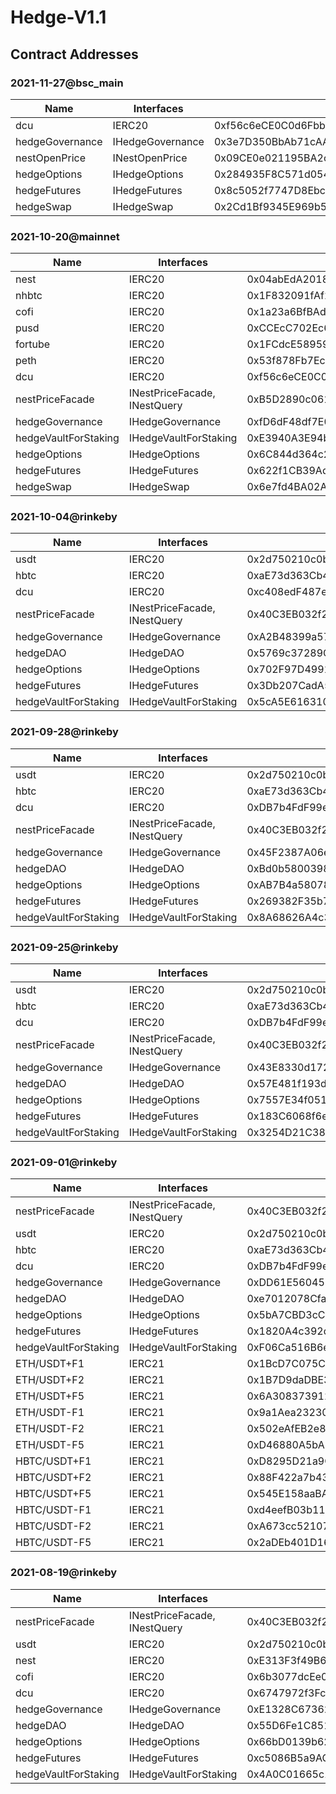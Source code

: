 # Hedge-V1.1

## Contract Addresses

### 2021-11-27@bsc_main
| Name | Interfaces | bsc_main |
| ---- | ---- | ---- |
| dcu | IERC20 | 0xf56c6eCE0C0d6Fbb9A53282C0DF71dBFaFA933eF |
| hedgeGovernance | IHedgeGovernance | 0x3e7D350BbAb71cAA2304e979aa6Af007EF5ECcB8 |
| nestOpenPrice | INestOpenPrice | 0x09CE0e021195BA2c1CDE62A8B187abf810951540 |
| hedgeOptions | IHedgeOptions | 0x284935F8C571d054Df98eDA8503ea13cde5fd8Cc |
| hedgeFutures | IHedgeFutures | 0x8c5052f7747D8Ebc2F069286416b6aE8Ad3Cc149 |
| hedgeSwap | IHedgeSwap | 0x2Cd1Bf9345E969b5DFc6D88000475aD6d487363A |

### 2021-10-20@mainnet
| Name | Interfaces | mainnet |
| ---- | ---- | ---- |
| nest | IERC20 | 0x04abEdA201850aC0124161F037Efd70c74ddC74C |
| nhbtc | IERC20 | 0x1F832091fAf289Ed4f50FE7418cFbD2611225d46 |
| cofi | IERC20 | 0x1a23a6BfBAdB59fa563008c0fB7cf96dfCF34Ea1 |
| pusd | IERC20 | 0xCCEcC702Ec67309Bc3DDAF6a42E9e5a6b8Da58f0 |
| fortube | IERC20 | 0x1FCdcE58959f536621d76f5b7FfB955baa5A672F |
| peth | IERC20 | 0x53f878Fb7Ec7B86e4F9a0CB1E9a6c89C0555FbbD |
| dcu | IERC20 | 0xf56c6eCE0C0d6Fbb9A53282C0DF71dBFaFA933eF |
| nestPriceFacade | INestPriceFacade, INestQuery | 0xB5D2890c061c321A5B6A4a4254bb1522425BAF0A |
| hedgeGovernance | IHedgeGovernance | 0xfD6dF48df7E0989355B23f200d0D454b9101d17D |
| hedgeVaultForStaking | IHedgeVaultForStaking | 0xE3940A3E94bca34B9175d156a5E9C5728dFE922F |
| hedgeOptions | IHedgeOptions | 0x6C844d364c2836f2111891111F25C7a24da976A9 |
| hedgeFutures | IHedgeFutures | 0x622f1CB39AdE2131061C68E61334D41321033ab4 |
| hedgeSwap | IHedgeSwap | 0x6e7fd4BA02A5a7a75Ea3CcE37e221dC144D606Dd |

### 2021-10-04@rinkeby
| Name | Interfaces | rinkeby |
| ---- | ---- | ---- |
| usdt | IERC20 | 0x2d750210c0b5343a0b79beff8F054C9add7d2411 |
| hbtc | IERC20 | 0xaE73d363Cb4aC97734E07e48B01D0a1FF5D1190B |
| dcu | IERC20 | 0xc408edF487e98bB932eD4A8983038FF19352eDbd |
| nestPriceFacade | INestPriceFacade, INestQuery | 0x40C3EB032f27fDa7AdcF1B753c75B84e27f26838 |
| hedgeGovernance | IHedgeGovernance | 0xA2B48399a579335eF7D410B9C0B50E59E126C48a |
| hedgeDAO | IHedgeDAO | 0x5769c37289C9dCfe1AD141773a9ED5aA89c2e069 |
| hedgeOptions | IHedgeOptions | 0x702F97D4991e2155576548989fEdEE3971705465 |
| hedgeFutures | IHedgeFutures | 0x3Db207CadA55e556ab7A8534A7a6aD9EFfc27B01 |
| hedgeVaultForStaking | IHedgeVaultForStaking | 0x5cA5E616310c0Cca41B7E4329021C17a5a79a0F1 |

### 2021-09-28@rinkeby
| Name | Interfaces | rinkeby |
| ---- | ---- | ---- |
| usdt | IERC20 | 0x2d750210c0b5343a0b79beff8F054C9add7d2411 |
| hbtc | IERC20 | 0xaE73d363Cb4aC97734E07e48B01D0a1FF5D1190B |
| dcu | IERC20 | 0xDB7b4FdF99eEE8E4Cb8373630c923c51c1275382 |
| nestPriceFacade | INestPriceFacade, INestQuery | 0x40C3EB032f27fDa7AdcF1B753c75B84e27f26838 |
| hedgeGovernance | IHedgeGovernance | 0x45F2387A06e2c0659c5aA757c3421e26398c1c35 |
| hedgeDAO | IHedgeDAO | 0xBd0b5800398FcB35a11e45291B28E7f32c1D435D |
| hedgeOptions | IHedgeOptions | 0xAB7B4a58078A76CEBd3f9DeB7cf308C34AAb71F2 |
| hedgeFutures | IHedgeFutures | 0x269382F35b76C6d7C30980A9E835D7e6831e0D84 |
| hedgeVaultForStaking | IHedgeVaultForStaking | 0x8A68626A4c37481b4941f9a4137C94FDa41e9D91 |

### 2021-09-25@rinkeby
| Name | Interfaces | rinkeby |
| ---- | ---- | ---- |
| usdt | IERC20 | 0x2d750210c0b5343a0b79beff8F054C9add7d2411 |
| hbtc | IERC20 | 0xaE73d363Cb4aC97734E07e48B01D0a1FF5D1190B |
| dcu | IERC20 | 0xDB7b4FdF99eEE8E4Cb8373630c923c51c1275382 |
| nestPriceFacade | INestPriceFacade, INestQuery | 0x40C3EB032f27fDa7AdcF1B753c75B84e27f26838 |
| hedgeGovernance | IHedgeGovernance | 0x43E8330d1725a2978122B49d41197e7Dc073cdf1 |
| hedgeDAO | IHedgeDAO | 0x57E481f193df1e69639171506b2c38136e53B7d1 |
| hedgeOptions | IHedgeOptions | 0x7557E34f05193b8Ee1edC1A4c0d4f8A158D1Ab61 |
| hedgeFutures | IHedgeFutures | 0x183C6068f6e3c25912f0D054e2cC34D11f217f50 |
| hedgeVaultForStaking | IHedgeVaultForStaking | 0x3254D21C38c6b8ea4A256A5B474622852F8B6d2A |

### 2021-09-01@rinkeby
| Name | Interfaces | rinkeby |
| ---- | ---- | ---- |
| nestPriceFacade | INestPriceFacade, INestQuery | 0x40C3EB032f27fDa7AdcF1B753c75B84e27f26838 |
| usdt | IERC20 | 0x2d750210c0b5343a0b79beff8F054C9add7d2411 |
| hbtc | IERC20 | 0xaE73d363Cb4aC97734E07e48B01D0a1FF5D1190B |
| dcu | IERC20 | 0xDB7b4FdF99eEE8E4Cb8373630c923c51c1275382 |
| hedgeGovernance | IHedgeGovernance | 0xDD61E5604580AfeEe202d533eefE688091b8127e |
| hedgeDAO | IHedgeDAO | 0xe7012078Cfa3E083d3Fe7B79bA4d8913Be48362F |
| hedgeOptions | IHedgeOptions | 0x5bA7CBD3cC7C3ced0f94FC3CFd331260569E19Ca |
| hedgeFutures | IHedgeFutures | 0x1820A4c392d71B65C3C32c1a6E8d94A3FB785fae |
| hedgeVaultForStaking | IHedgeVaultForStaking | 0xF06Ca516B6e11AB7843FB0B1a7eECBf0e57B3B64 |
| ETH/USDT+F1 | IERC21 | 0x1BcD7C075C6b94ef4D6a1aEE4496828d61B5f5F1 |
| ETH/USDT+F2 | IERC21 | 0x1B7D9daDBE37Eb6dF32c8682Ee3090b630D24F3e |
| ETH/USDT+F5 | IERC21 | 0x6A308373912a73Fe17AB40637061A5eeeDD16975 |
| ETH/USDT-F1 | IERC21 | 0x9a1Aea23230447Da01E66Caa9D0D96c039805f89 |
| ETH/USDT-F2 | IERC21 | 0x502eAfEB2e8b14C22118e0F5a15427Edc4D3B2bB |
| ETH/USDT-F5 | IERC21 | 0xD46880A5bA1cA2167D71582d8f2D5acdB441aBD5 |
| HBTC/USDT+F1 | IERC21 | 0xD8295D21a9Cec684eC05BAbBECe5c3AAB30eC46D |
| HBTC/USDT+F2 | IERC21 | 0x88F422a7b43162BB106ce84D33f6252B838f7567 |
| HBTC/USDT+F5 | IERC21 | 0x545E158aaBAd59fd487eEf7edaA12c776868E83B |
| HBTC/USDT-F1 | IERC21 | 0xd4eefB03b110f51FD7E28D728CF24BCA067D77EC |
| HBTC/USDT-F2 | IERC21 | 0xA673cc52107c377F2701e7B5dC0aEffAc125a300 |
| HBTC/USDT-F5 | IERC21 | 0x2aDEb401D16eE0c102a6358Bb15570330Ac49075 |

### 2021-08-19@rinkeby
| Name | Interfaces | rinkeby |
| ---- | ---- | ---- |
| nestPriceFacade | INestPriceFacade, INestQuery | 0x40C3EB032f27fDa7AdcF1B753c75B84e27f26838 |
| usdt | IERC20 |  0x2d750210c0b5343a0b79beff8F054C9add7d2411 |
| nest | IERC20 |  0xE313F3f49B647fBEDDC5F2389Edb5c93CBf4EE25 |
| cofi | IERC20 |  0x6b3077dcEe0975017BDd1a7eA9E12d3D9F398695 |
| dcu | IERC20 |  0x6747972f3Fc6f4A4fC9c8a1fF4C2899dc83c4DF7 |
| hedgeGovernance | IHedgeGovernance | 0xE1328C673620433e0c1847e5BfB698DbCED9688b |
| hedgeDAO | IHedgeDAO | 0x55D6Fe1C851181F5C1779Bf04822675Ae144b38F |
| hedgeOptions | IHedgeOptions | 0x66bD0139b6216B740820a54a71a2CDFf2070e76B |
| hedgeFutures | IHedgeFutures | 0xc5086B5a9AC3A4036416690E382AbD7808DC307c |
| hedgeVaultForStaking | IHedgeVaultForStaking | 0x4A0C01665c10a7635fB33BCC45198dfC2f31db0C |